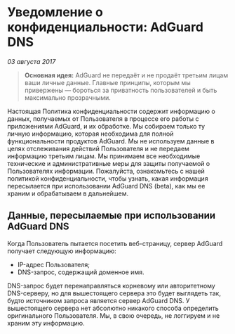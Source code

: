 # Уведомление о конфиденциальности: AdGuard DNS
*03 августа 2017*
> **Основная идея:** AdGuard не передаёт и не продаёт третьим лицам ваши личные данные. Главные принципы, которым мы привержены — бороться за приватность пользователей и быть максимально прозрачными.

Настоящая Политика конфиденциальности содержит информацию о данных, получаемых от Пользователя в процессе его работы с приложениями AdGuard, и их обработке. Мы собираем только ту личную информацию, которая необходима для полной функциональности продуктов AdGuard. Мы не используем данные в целях отслеживания действий Пользователя и не передаем информацию третьим лицам. Мы принимаем все необходимые технические и административные меры для защиты получаемой о Пользователях информации.
Пожалуйста, ознакомьтесь с нашей политикой конфиденциальности, чтобы узнать, какая информация пересылается при использовании AdGuard DNS (beta), как мы ее храним и обрабатываем в дальнейшем.

## Данные, пересылаемые при использовании AdGuard DNS

Когда Пользователь пытается посетить веб-страницу, сервер AdGuard получает следующую информацию:

- IP-адрес Пользователя;
- DNS-запрос, содержащий доменное имя.

DNS-запрос будет перенаправляться корневому или авторитетному DNS-серверу, но для вышестоящего сервера это будет выглядеть так, будто источником запроса является сервер AdGuard DNS. У вышестоящего сервера нет абсолютно никакого способа определить оригинального Пользователя. Мы, в свою очередь, не логгируем и не храним эту информацию.
